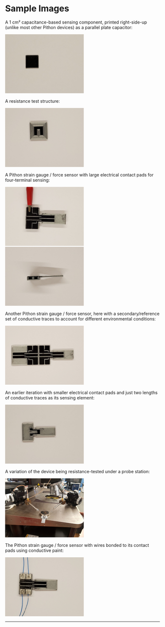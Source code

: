 # Sample Images

A 1 cm² capacitance-based sensing component, printed right-side-up (unlike most other Pithon devices) as a parallel plate capacitor:

<img src="img/Sample-Images/20210715_154835.jpg" style="zoom:25%;" />

A resistance test structure: <!--TODO-->

<img src="img/Sample-Images/20210715_154517.jpg" style="zoom:25%;" />

A Pithon strain gauge / force sensor with large electrical contact pads for four-terminal sensing:

<img src="img/Sample-Images/20210715_155418.jpg" style="zoom:25%;" />

<img src="img/Sample-Images/20210715_155519.jpg" style="zoom:25%;" />

Another Pithon strain gauge / force sensor, here with a secondary/reference set of conductive traces to account for different environmental conditions:

<img src="img/Sample-Images/20210715_153810.jpg" style="zoom:25%;" />

An earlier iteration with smaller electrical contact pads and just two lengths of conductive traces as its sensing element:

<img src="img/Sample-Images/20210715_154717.jpg" style="zoom:25%;" />

A variation of the device being resistance-tested under a probe station:

<img src="img/Sample-Images/20210603_142253.jpg" style="zoom:25%;" />

The Pithon strain gauge / force sensor with wires bonded to its contact pads using conductive paint:

<img src="img/Sample-Images/20210715_155045.jpg" style="zoom:25%;" />

----
